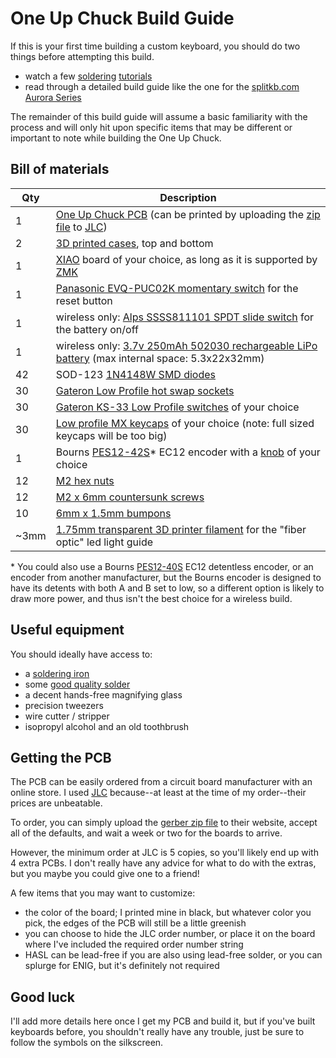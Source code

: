 # One Up Chuck Build Guide

If this is your first time building a custom keyboard,
you should do two things before attempting this build.

- watch a few [soldering][how-to-solder] [tutorials][soldering101]
- read through a detailed build guide like
  the one for the [splitkb.com Aurora Series][splitkb-build-guide]

The remainder of this build guide will assume a basic familiarity with the process
and will only hit upon specific items that may be different or important to note while
building the One Up Chuck.

## Bill of materials

| Qty  | Description                                                                                              |
| ---- | -------------------------------------------------------------------------------------------------------- |
| 1    | [One Up Chuck PCB][pcb] (can be printed by uploading the [zip file][gerber] to [JLC][jlcpcb])            |
| 2    | [3D printed cases][case], top and bottom                                                                 |
| 1    | [XIAO][xiao] board of your choice, as long as it is supported by [ZMK][zmk-xiao]                         |
| 1    | [Panasonic EVQ-PUC02K momentary switch][reset] for the reset button                                      |
| 1    | wireless only: [Alps SSSS811101 SPDT slide switch][power] for the battery on/off                         |
| 1    | wireless only: [3.7v 250mAh 502030 rechargeable LiPo battery][battery] (max internal space: 5.3x22x32mm) |
| 42   | SOD-123 [1N4148W SMD diodes][sod123]                                                                     |
| 30   | [Gateron Low Profile hot swap sockets][sockets]                                                          |
| 30   | [Gateron KS-33 Low Profile switches][switches] of your choice                                            |
| 30   | [Low profile MX keycaps][keycaps] of your choice (note: full sized keycaps will be too big)              |
| 1    | Bourns [PES12-42S][detents]\* EC12 encoder with a [knob][knob] of your choice                            |
| 12   | [M2 hex nuts][hexnuts]                                                                                   |
| 12   | [M2 x 6mm countersunk screws][screws]                                                                    |
| 10   | [6mm x 1.5mm bumpons][bumpons]                                                                           |
| ~3mm | [1.75mm transparent 3D printer filament][filament] for the "fiber optic" led light guide                 |

\* You could also use a Bourns [PES12-40S][encoder] EC12 detentless encoder,
or an encoder from another manufacturer,
but the Bourns encoder is designed to have its detents with both A and B set to low,
so a different option is likely to draw more power,
and thus isn't the best choice for a wireless build.

## Useful equipment

You should ideally have access to:

- a [soldering iron][pinecil]
- some [good quality solder][kester]
- a decent hands-free magnifying glass
- precision tweezers
- wire cutter / stripper
- isopropyl alcohol and an old toothbrush

## Getting the PCB

The PCB can be easily ordered from a circuit board manufacturer with an online store.
I used [JLC][jlcpcb] because--at least at the time of my order--their prices are unbeatable.

To order, you can simply upload the [gerber zip file][gerber] to their website,
accept all of the defaults, and wait a week or two for the boards to arrive.

However, the minimum order at JLC is 5 copies, so you'll likely end up
with 4 extra PCBs. I don't really have any advice for what to do with
the extras, but you maybe you could give one to a friend!

A few items that you may want to customize:

- the color of the board; I printed mine in black, but whatever color you pick, the edges of the PCB will still be a little greenish
- you can choose to hide the JLC order number, or place it on the board where I've included the required order number string
- HASL can be lead-free if you are also using lead-free solder, or you can splurge for ENIG, but it's definitely not required

## Good luck

I'll add more details here once I get my PCB and build it,
but if you've built keyboards before,
you shouldn't really have any trouble,
just be sure to follow the symbols on the silkscreen.

[battery]: https://ydlbattery.com/products/3-7v-250mah-502030-lithium-polymer-ion-battery
[bumpons]: https://www.walmart.com/ip/Small-Door-Bumpers-Self-Adhesive-Clear-Rubber-Feet-Tiny-Bumpons-1-4-Diameter-X-1-16-Thick-100-Pack-u2026/2377364014
[case]: cases/
[encoder]: https://www.mouser.com/ProductDetail/Bourns/PES12-40S-N0024?qs=9fn1gpisni7PBzk9dl6VPg%3D%3D
[detents]: https://www.mouser.com/ProductDetail/Bourns/PES12-42S-N0024?qs=9fn1gpisni7dJzyRXeQZlQ%3D%3D
[filament]: https://gizmodorks.com/nylon-filament-200-g-spool/
[gerber]: pcb/chuck-gerbers.zip
[hexnuts]: https://www.getfpv.com/m2-black-metal-hex-nut-set-of-8.html
[how-to-solder]: https://www.google.com/search?q=youtube+how+to+solder
[jlc3dp]: https://jlc3dp.com/
[jlcpcb]: https://jlcpcb.com/
[kester]: https://typeractive.xyz/products/kester-solder-wire-tube
[keycaps]: https://nuphy.com/collections/keycaps/products/numoji-nsa
[knob]: https://www.adafruit.com/product/5093?gQT=1
[pcb]: pcb/
[pinecil]: https://typeractive.xyz/products/pinecil
[power]: https://typeractive.xyz/products/power-switch
[reset]: https://typeractive.xyz/products/reset-button
[rgbled]: https://github.com/caksoylar/zmk-rgbled-widget
[sockets]: https://www.gateron.com/products/gateron-low-profile-switch-hot-swap-pcb-socket
[sod123]: https://typeractive.xyz/products/smd-diodes
[soldering101]: https://www.google.com/search?q=youtube+soldering+101
[splitkb-build-guide]: https://docs.splitkb.com/product-guides/aurora-series/build-guide
[switches]: https://nuphy.com/collections/switches/products/nuphy-wisteria-t55-low-profile-switches
[xiao]: https://wiki.seeedstudio.com/XIAO_BLE/
[zmk]: https://zmk.dev/
[zmk-xiao]: https://zmk.dev/docs/hardware#seeed_xiao
[zmkdocs]: https://zmk.dev/docs
[zmkrepo]: https://zmk.dev/docs/user-setup
[zmkstudio]: https://zmk.studio/
[ergogen]: https://ergogen.xyz
[ergonautone]: https://ergonautkb.com/docs/keyboards/ergonaut-one/intro/
[klor]: https://github.com/GEIGEIGEIST/KLOR
[ohl]: LICENSE.txt
[screws]: https://monsterbolts.com/products/mach-phil-flat-a2-m2?variant=21222571802707
[firmware]: https://github.com/ctranstrum/chuck/tree/zmk
